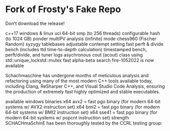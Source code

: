 # Fork of Frosty's Fake Repo
Don't download the release!

c++17
windows & linux
uci
64-bit
smp (to 256 threads)
configurable hash (to 1024 GB)
ponder
multiPV
analysis (infinite) mode
chess960 (Fischer Random)
syzygy tablebases
adjustable contempt setting
fast perft & divide
bench (includes ttd time-to-depth calculation)
timestamped bench, perft/divide, and tuner logs
asychronous cout (acout) class using std::unique_lockstd::mutex
fast alpha-beta search
fire-1052022 is now available

Schachmaschine has undergone months of meticulous analysis and refactoring using many of the most modern C++ tools available today, including Clang, ReSharper C++, and Visual Studio Code Analysis, ensuring the production of extremely fast highly optimized and stable executables.

available windows binaries
x64 avx2 = fast pgo binary (for modern 64-bit systems w/ AVX2 instruction set)
x64 bmi2 = fast pgo binary (for modern 64-bit systems w/ BMI2 instruction set)
x64 sse41 = fast pgo binary (for modern 64-bit systems w/ popcnt instruction set)
strength
SCHACHmaSchinE has been thoroughly tested by the CCRL testing group:

